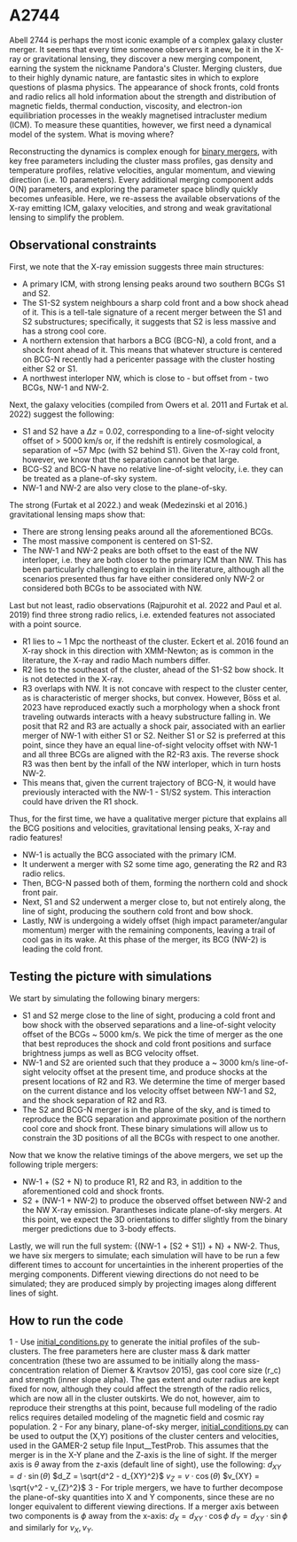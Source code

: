 # A2744
Abell 2744 is perhaps the most iconic example of a complex galaxy cluster merger. It seems that every time someone observers it anew, be it in the X-ray or gravitational lensing, they discover a new merging component, earning the system the nickname Pandora's Cluster. Merging clusters, due to their highly dynamic nature, are fantastic sites in which to explore questions of plasma physics. The appearance of shock fronts, cold fronts and radio relics all hold information about the strength and distribution of magnetic fields, thermal conduction, viscosity, and electron-ion equilibriation processes in the weakly magnetised intracluster medium (ICM). To measure these quantities, however, we first need a dynamical model of the system. What is moving where? 

Reconstructing the dynamics is complex enough for [binary mergers](https://ui.adsabs.harvard.edu/abs/2022MNRAS.509.1201C/abstract), with key free parameters including the cluster mass profiles, gas density and temperature profiles, relative velocities, angular momentum, and viewing direction (i.e. 10 parameters). Every additional merging component adds O(N) parameters, and exploring the parameter space blindly quickly becomes unfeasible. Here, we re-assess the available observations of the X-ray emitting ICM, galaxy velocities, and strong and weak gravitational lensing to simplify the problem.

## Observational constraints
First, we note that the X-ray emission suggests three main structures:
- A primary ICM, with strong lensing peaks around two southern BCGs S1 and S2.
- The S1-S2 system neighbours a sharp cold front and a bow shock ahead of it. This is a tell-tale signature of a recent merger between the S1 and S2 substructures; specifically, it suggests that S2 is less massive and has a strong cool core. 
- A northern extension that harbors a BCG (BCG-N), a cold front, and a shock front ahead of it. This means that whatever structure is centered on BCG-N recently had a pericenter passage with the cluster hosting either S2 or S1.
- A northwest interloper NW, which is close to - but offset from - two BCGs, NW-1 and NW-2.

Next, the galaxy velocities (compiled from Owers et al. 2011 and Furtak et al. 2022) suggest the following:
- S1 and S2 have a $\Delta z$ = 0.02, corresponding to a line-of-sight velocity offset of > 5000 km/s or, if the redshift is entirely cosmological, a separation of ~57 Mpc (with S2 behind S1). Given the X-ray cold front, however, we know that the separation cannot be that large. 
- BCG-S2 and BCG-N have no relative line-of-sight velocity, i.e. they can be treated as a plane-of-sky system. 
- NW-1 and NW-2 are also very close to the plane-of-sky.

The strong (Furtak et al 2022.) and weak (Medezinski et al 2016.) gravitational lensing maps show that:
- There are strong lensing peaks around all the aforementioned BCGs.
- The most massive component is centered on S1-S2.
- The NW-1 and NW-2 peaks are both offset to the east of the NW interloper, i.e. they are both closer to the primary ICM than NW. This has been particularly challenging to explain in the literature, although all the scenarios presented thus far have either considered only NW-2 or considered both BCGs to be associated with NW.

Last but not least, radio observations (Rajpurohit et al. 2022 and Paul et al. 2019) find three strong radio relics, i.e. extended features not associated with a point source. 
- R1 lies to ~ 1 Mpc the northeast of the cluster. Eckert et al. 2016 found an X-ray shock in this direction with XMM-Newton; as is common in the literature, the X-ray and radio Mach numbers differ. 
- R2 lies to the southeast of the cluster, ahead of the S1-S2 bow shock. It is not detected in the X-ray.
- R3 overlaps with NW. It is not concave with respect to the cluster center, as is characteristic of merger shocks, but convex. However, Böss et al. 2023 have reproduced exactly such a morphology when a shock front traveling outwards interacts with a heavy substructure falling in.
We posit that R2 and R3 are actually a shock pair, associated with an earlier merger of NW-1 with either S1 or S2. Neither S1 or S2 is preferred at this point, since they have an equal line-of-sight velocity offset with NW-1 and all three BCGs are aligned with the R2-R3 axis. The reverse shock R3 was then bent by the infall of the NW interloper, which in turn hosts NW-2.
- This means that, given the current trajectory of BCG-N, it would have previously interacted with the NW-1 - S1/S2 system. This interaction could have driven the R1 shock.

Thus, for the first time, we have a qualitative merger picture that explains all the BCG positions and velocities, gravitational lensing peaks, X-ray and radio features! 
- NW-1 is actually the BCG associated with the primary ICM.
- It underwent a merger with S2 some time ago, generating the R2 and R3 radio relics.
- Then, BCG-N passed both of them, forming the northern cold and shock front pair.
- Next, S1 and S2 underwent a merger close to, but not entirely along, the line of sight, producing the southern cold front and bow shock.
- Lastly, NW is undergoing a widely offset (high impact parameter/angular momentum) merger with the remaining components, leaving a trail of cool gas in its wake. At this phase of the merger, its BCG (NW-2) is leading the cold front. 

## Testing the picture with simulations
We start by simulating the following binary mergers:
- S1 and S2 merge close to the line of sight, producing a cold front and bow shock with the observed separations and a line-of-sight velocity offset of the BCGs ~ 5000 km/s. We pick the time of merger as the one that best reproduces the shock and cold front positions and surface brightness jumps as well as BCG velocity offset.
- NW-1 and S2 are oriented such that they produce a ~ 3000 km/s line-of-sight velocity offset at the present time, and produce shocks at the present locations of R2 and R3. We determine the time of merger based on the current distance and los velocity offset between NW-1 and S2, and the shock separation of R2 and R3. 
- The S2 and BCG-N merger is in the plane of the sky, and is timed to reproduce the BCG separation and approximate position of the northern cool core and shock front.
These binary simulations will allow us to constrain the 3D positions of all the BCGs with respect to one another.

Now that we know the relative timings of the above mergers, we set up the following triple mergers:
- NW-1 + (S2 + N) to produce R1, R2 and R3, in addition to the aforementioned cold and shock fronts.
- S2 + (NW-1 + NW-2) to produce the observed offset between NW-2 and the NW X-ray emission. 
Parantheses indicate plane-of-sky mergers. At this point, we expect the 3D orientations to differ slightly from the binary merger predictions due to 3-body effects.

Lastly, we will run the full system: {(NW-1 + [S2 + S1]) + N} + NW-2. 
Thus, we have six mergers to simulate; each simulation will have to be run a few different times to account for uncertainties in the inherent properties of the merging components. Different viewing directions do not need to be simulated; they are produced simply by projecting images along different lines of sight. 

## How to run the code
1 - Use [initial_conditions.py](initial_conditions.py) to generate the initial profiles of the sub-clusters. The free parameters here are cluster mass & dark matter concentration (these two are assumed to be initially along the mass-concentration relation of Diemer & Kravtsov 2015), gas cool core size (r_c) and strength (inner slope alpha). The gas extent and outer radius are kept fixed for now, although they could affect the strength of the radio relics, which are now all in the cluster outskirts. We do not, however, aim to reproduce their strengths at this point, because full modeling of the radio relics requires detailed modeling of the magnetic field and cosmic ray population. 
2 - For any binary, plane-of-sky merger, [initial_conditions.py](initial_conditions.py) can be used to output the (X,Y) positions of the cluster centers and velocities, used in the GAMER-2 setup file Input__TestProb. This assumes that the merger is in the X-Y plane and the Z-axis is the line of sight. If the merger axis is $\theta$ away from the z-axis (default line of sight), use the following:
$d_{XY} = d\cdot\sin(\theta)$
$d_Z = \sqrt{d^2 - d_{XY}^2}$
$v_{Z} = v\cdot\cos(\theta)$
$v_{XY} = \sqrt{v^2 - v_{Z}^2}$
3 - For triple mergers, we have to further decompose the plane-of-sky quantities into X and Y components, since these are no longer equivalent to different viewing directions. If a merger axis between two components is $\phi$ away from the x-axis:
$d_X = d_{XY}\cdot\cos{\phi}$
$d_Y = d_{XY}\cdot\sin{\phi}$
and similarly for ${v_X, v_Y}$.
